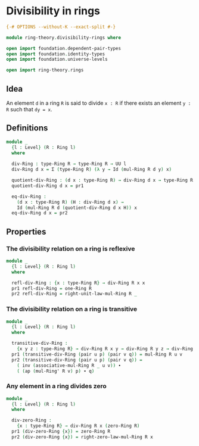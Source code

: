 # Divisibility in rings

```agda
{-# OPTIONS --without-K --exact-split #-}

module ring-theory.divisibility-rings where

open import foundation.dependent-pair-types
open import foundation.identity-types
open import foundation.universe-levels

open import ring-theory.rings
```

## Idea

An element `d` in a ring `R` is said to divide `x : R` if there exists an element `y : R` such that `dy = x`.

## Definitions

```agda
module _
  {l : Level} (R : Ring l)
  where
  
  div-Ring : type-Ring R → type-Ring R → UU l
  div-Ring d x = Σ (type-Ring R) (λ y → Id (mul-Ring R d y) x)

  quotient-div-Ring : (d x : type-Ring R) → div-Ring d x → type-Ring R
  quotient-div-Ring d x = pr1

  eq-div-Ring :
    (d x : type-Ring R) (H : div-Ring d x) →
    Id (mul-Ring R d (quotient-div-Ring d x H)) x
  eq-div-Ring d x = pr2
```

## Properties

### The divisibility relation on a ring is reflexive

```agda
module _
  {l : Level} (R : Ring l)
  where

  refl-div-Ring : {x : type-Ring R} → div-Ring R x x
  pr1 refl-div-Ring = one-Ring R
  pr2 refl-div-Ring = right-unit-law-mul-Ring R _
```

### The divisibility relation on a ring is transitive

```agda
module _
  {l : Level} (R : Ring l)
  where

  transitive-div-Ring :
    {x y z : type-Ring R} → div-Ring R x y → div-Ring R y z → div-Ring R x z
  pr1 (transitive-div-Ring (pair u p) (pair v q)) = mul-Ring R u v
  pr2 (transitive-div-Ring (pair u p) (pair v q)) =
    ( inv (associative-mul-Ring R _ u v)) ∙
    ( (ap (mul-Ring' R v) p) ∙ q)
```

### Any element in a ring divides zero

```agda
module _
  {l : Level} (R : Ring l)
  where

  div-zero-Ring :
    {x : type-Ring R} → div-Ring R x (zero-Ring R)
  pr1 (div-zero-Ring {x}) = zero-Ring R
  pr2 (div-zero-Ring {x}) = right-zero-law-mul-Ring R x
